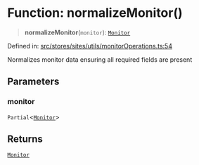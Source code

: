 # Function: normalizeMonitor()

> **normalizeMonitor**(`monitor`): [`Monitor`](../../../../../../shared/types/interfaces/Monitor.md)

Defined in: [src/stores/sites/utils/monitorOperations.ts:54](https://github.com/Nick2bad4u/Uptime-Watcher/blob/3cce0c3b352c8390536ca3c7399ece50a05faf18/src/stores/sites/utils/monitorOperations.ts#L54)

Normalizes monitor data ensuring all required fields are present

## Parameters

### monitor

`Partial`\<[`Monitor`](../../../../../../shared/types/interfaces/Monitor.md)\>

## Returns

[`Monitor`](../../../../../../shared/types/interfaces/Monitor.md)
